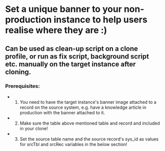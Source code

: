 # Set a unique banner to your non-production instance to help users realise where they are :)
 ## Can be used as clean-up script on a clone profile, or run as fix script, background script etc. manually on the target instance after cloning.


 ### Prerequisites:
 * 1) You need to have the target instance's banner image attached to a record on the source system, e.g. have a knowledge article in production with the banner attached to it.
 * 2) Make sure the table above mentioned table and record and included in your clone!
 * 3) Set the source table name and the source record's sys_id as values for srcTbl and srcRec variables in the below section!
